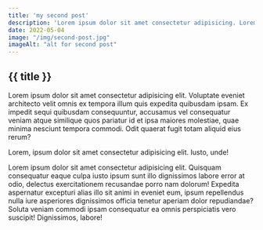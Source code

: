 ```yaml
---
title: 'my second post'
description: 'Lorem ipsum dolor sit amet consectetur adipisicing. Lorem ipsum dolor sit amet. Tempora mollitia nam!'
date: 2022-05-04
image: "/img/second-post.jpg"
imageAlt: "alt for second post"
---
```


## {{ title }}

Lorem ipsum dolor sit amet consectetur adipisicing elit. Voluptate eveniet architecto velit omnis ex tempora illum quis expedita quibusdam ipsam. Ex impedit sequi quibusdam consequuntur, accusamus vel consequatur veniam atque similique quos pariatur id et ipsa maiores molestiae, quae minima nesciunt tempora commodi. Odit quaerat fugit totam aliquid eius rerum?

Lorem, ipsum dolor sit amet consectetur adipisicing elit. Iusto, unde!

Lorem ipsum dolor sit amet consectetur adipisicing elit. Quisquam consequatur eaque culpa iusto ipsum sunt illo dignissimos labore error at odio, delectus exercitationem recusandae porro nam dolorum! Expedita aspernatur excepturi alias illo sit animi in eveniet eum, ipsum repellendus nulla iure asperiores dignissimos officia tenetur aperiam dolor repudiandae? Soluta veniam commodi ipsam consequatur ea omnis perspiciatis vero suscipit! Dignissimos, labore!
